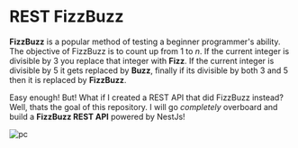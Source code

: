 # REST FizzBuzz
**FizzBuzz** is a popular method of testing a beginner programmer's ability. The objective of FizzBuzz is to count up from 1 to *n*. If the current integer is divisible by 3 you replace that integer with **Fizz**. If the current integer is divisible by 5 it gets replaced by **Buzz**, finally if its divisible by both 3 and 5 then it is replaced by **FizzBuzz**. 

Easy enough! But! What if I created a REST API that did FizzBuzz instead? Well, thats the goal of this repository. I will go *completely* overboard and build a **FizzBuzz REST API** powered by NestJs!

![pc](https://media.giphy.com/media/13HgwGsXF0aiGY/giphy.gif)